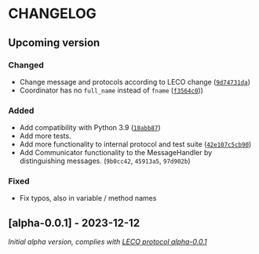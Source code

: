 # CHANGELOG

## Upcoming version

### Changed

- Change message and protocols according to LECO change ([`9d74731da`](https://github.com/pymeasure/pyleco/commit/9d74731da06d147b1773f1f411bd943a36b4a83d))
- Coordinator has no `full_name` instead of `fname` ([`f3564c0`](https://github.com/pymeasure/pyleco/commit/f3564c08f04ed63bbab5b1100560e7b50239d83c)))

### Added
- Add compatibility with Python 3.9 ([`18abb87`](https://github.com/pymeasure/pyleco/commit/18abb87fea259f9e87411d88cca92a886bbd62b4))
- Add more tests.
- Add more functionality to internal protocol and test suite ([`42e107c5cb90`](https://github.com/pymeasure/pyleco/commit/42e107c5cb90704dbb99ef1c5a50be739f3acf85))
- Add Communicator functionality to the MessageHandler by distinguishing messages. (`9b0cc42`, `45913a5`, `97d902b`)


### Fixed

- Fix typos, also in variable / method names


## [alpha-0.0.1] - 2023-12-12

_Initial alpha version, complies with [LECO protocol alpha-0.0.1](https://github.com/pymeasure/leco-protocol/releases/tag/alpha-0.0.1)_
